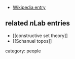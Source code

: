 

* [Wikipedia entry](http://en.wikipedia.org/wiki/John_Myhill)

## related $n$Lab entries

* [[constructive set theory]]
* [[Schanuel topos]]

category: people